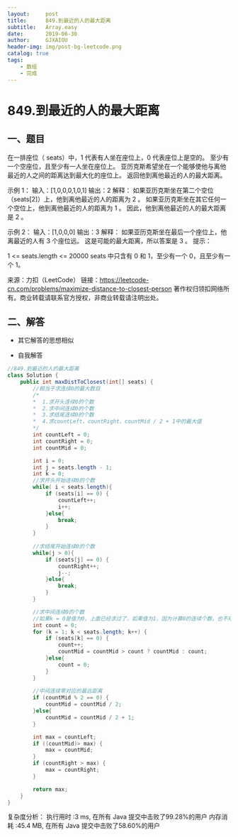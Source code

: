 ```yaml
---
layout:     post
title:      849.到最近的人的最大距离
subtitle:   Array.easy
date:       2019-06-30
author:     GJXAIOU
header-img: img/post-bg-leetcode.png
catalog: true
tags:
    - 数组
	- 完成 
---
```


# 849.到最近的人的最大距离


## 一、题目

在一排座位（ seats）中，1 代表有人坐在座位上，0 代表座位上是空的。
至少有一个空座位，且至少有一人坐在座位上。
亚历克斯希望坐在一个能够使他与离他最近的人之间的距离达到最大化的座位上。
返回他到离他最近的人的最大距离。

示例 1：
输入：[1,0,0,0,1,0,1]
输出：2
解释：
如果亚历克斯坐在第二个空位（seats[2]）上，他到离他最近的人的距离为 2 。
如果亚历克斯坐在其它任何一个空位上，他到离他最近的人的距离为 1 。
因此，他到离他最近的人的最大距离是 2 。 

示例 2：
输入：[1,0,0,0]
输出：3
解释： 
如果亚历克斯坐在最后一个座位上，他离最近的人有 3 个座位远。
这是可能的最大距离，所以答案是 3 。
提示：

1 <= seats.length <= 20000
seats 中只含有 0 和 1，至少有一个 0，且至少有一个 1。

来源：力扣（LeetCode）
链接：https://leetcode-cn.com/problems/maximize-distance-to-closest-person
著作权归领扣网络所有。商业转载请联系官方授权，非商业转载请注明出处。


## 二、解答

- 其它解答的思想相似

- 自我解答

```java
//849.到最近的人的最大距离
class Solution {
    public int maxDistToClosest(int[] seats) {
        //相当于求连续0的最大数目
        /*
        *  1.求开头连续0的个数
        *  2.求中间连续0的个数
       	*  3.求结尾连续0的个数
       	*  4.求countLeft、countRight、countMid / 2 + 1中的最大值
        */
        int countLeft = 0;
        int countRight = 0;
        int countMid = 0;

        int i = 0;
        int j = seats.length - 1;
        int k = 0;
        //求开头开始连续0的个数
        while( i < seats.length){
        	if (seats[i] == 0) {
        		countLeft++;
        		i++;
        	}else{
        		break;
        	}
        }
		
		//求结尾开始连续0的个数
        while(j > 0){
        	if (seats[j] == 0) {
        		countRight++;
        		j--;
        	}else{
        		break;
        	}
        }

        //求中间连续0的个数
        //如果k = 0是值为0，上面已经求过了，如果值为1，因为计算0的连续个数，也不用考虑
        int count = 0;
        for (k = 1; k < seats.length; k++) {
        	if (seats[k] == 0) {
        		count++;
        		countMid = countMid > count ? countMid : count;
        	}else{
        		count = 0;
        	}
        }
        
        //中间连续零对应的最远距离
        if (countMid % 2 == 0) {
        	countMid = countMid / 2;
        }else{
        	countMid = countMid / 2 + 1;
        }

        int max = countLeft;
        if ((countMid)> max) {
        	max = countMid;
        }
        if (countRight > max) {
        	max = countRight;
        }

        return max;
    }
}
```

复杂度分析：
执行用时 :3 ms, 在所有 Java 提交中击败了99.28%的用户
内存消耗 :45.4 MB, 在所有 Java 提交中击败了58.60%的用户
